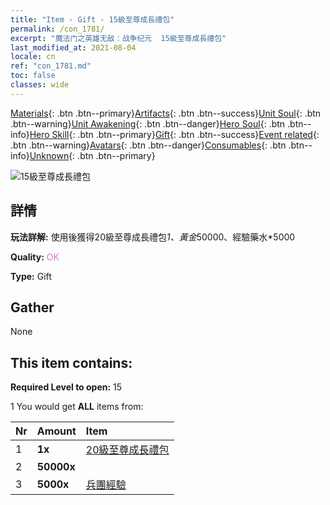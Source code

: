 ```yaml
---
title: "Item - Gift - 15級至尊成長禮包"
permalink: /con_1781/
excerpt: "魔法门之英雄无敌：战争纪元  15級至尊成長禮包"
last_modified_at: 2021-08-04
locale: cn
ref: "con_1781.md"
toc: false
classes: wide
---
```

 [Materials](/ItemsCN/){: .btn .btn--primary}[Artifacts](/ItemsCN/Artifacts/){: .btn .btn--success}[Unit Soul](/ItemsCN/UnitSoul/){: .btn .btn--warning}[Unit Awakening](/ItemsCN/UnitAwakening/){: .btn .btn--danger}[Hero Soul](/ItemsCN/HeroSoul/){: .btn .btn--info}[Hero Skill](/ItemsCN/HeroSkill/){: .btn .btn--primary}[Gift](/ItemsCN/Gift/){: .btn .btn--success}[Event related](/ItemsCN/Events/){: .btn .btn--warning}[Avatars](/ItemsCN/Avatars/){: .btn .btn--danger}[Consumables](/ItemsCN/Consumables/){: .btn .btn--info}[Unknown](/ItemsCN/Unknown/){: .btn .btn--primary}

 ![15級至尊成長禮包](/images/t/i_907221.png)

## 詳情
 **玩法詳解:** 使用後獲得20級至尊成長禮包*1、黃金*50000、經驗藥水*5000

 **Quality:** <span style="color: #DA70D6">OK</span>

 **Type:** Gift

## Gather

  None

## This item contains:

 **Required Level to open:** 15

 1 You would get **ALL** items  from:

  | Nr | Amount |     Item    |
  |:---|:-------|:------------|
  | 1 |  **1x** | [20級至尊成長禮包](/cn/Items/con_1782/) |  | 
  | 2 |  **50000x** | <i class="fas fa-coins"/> |  | 
  | 3 |  **5000x** | [兵團經驗](/cn/Items/con_902/) |  | 
